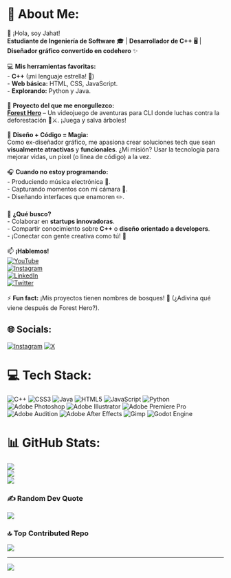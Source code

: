 # 💫 About Me:
👋 ¡Hola, soy Jahat!  <br>**Estudiante de Ingeniería de Software** 🎓 | **Desarrollador de C++** 🖥️ | **Diseñador gráfico convertido en codehero** ✨  <br><br>💻 **Mis herramientas favoritas:**  <br>- **C++** (¡mi lenguaje estrella! 🚀)  <br>- **Web básica:** HTML, CSS, JavaScript.  <br>- **Explorando:** Python y Java.  <br><br>🌳 **Proyecto del que me enorgullezco:**  <br>**[Forest Hero](link-al-repositorio)** – Un videojuego de aventuras para CLI donde luchas contra la deforestación 🌲⚔️. ¡Juega y salva árboles!  <br><br>🎨 **Diseño + Código = Magia:**  <br>Como ex-diseñador gráfico, me apasiona crear soluciones tech que sean **visualmente atractivas** y **funcionales**. ¿Mi misión? Usar la tecnología para mejorar vidas, un pixel (o línea de código) a la vez.  <br><br>🎧 **Cuando no estoy programando:**  <br>- Produciendo música electrónica 🎹.  <br>- Capturando momentos con mi cámara 📸.  <br>- Diseñando interfaces que enamoren ✏️.  <br><br>🚀 **¿Qué busco?**  <br>- Colaborar en **startups innovadoras**.  <br>- Compartir conocimiento sobre **C++** o **diseño orientado a developers**.  <br>- ¡Conectar con gente creativa como tú! 🤝  <br><br>📫 **¡Hablemos!**  <br>[![YouTube](https://img.shields.io/badge/YouTube-FF0000?style=flat&logo=youtube)](link)  <br>[![Instagram](https://img.shields.io/badge/Instagram-E4405F?style=flat&logo=instagram)](link)  <br>[![LinkedIn](https://img.shields.io/badge/LinkedIn-0077B5?style=flat&logo=linkedin)](link)  <br>[![Twitter](https://img.shields.io/badge/Twitter-1DA1F2?style=flat&logo=twitter)](link)  <br><br>⚡ **Fun fact:** ¡Mis proyectos tienen nombres de bosques! 🌿 (¿Adivina qué viene después de Forest Hero?).


## 🌐 Socials:
[![Instagram](https://img.shields.io/badge/Instagram-%23E4405F.svg?logo=Instagram&logoColor=white)](https://instagram.com/trinitybytes) [![X](https://img.shields.io/badge/X-black.svg?logo=X&logoColor=white)](https://x.com/trinitybytes) 

# 💻 Tech Stack:
![C++](https://img.shields.io/badge/c++-%2300599C.svg?style=for-the-badge&logo=c%2B%2B&logoColor=white) ![CSS3](https://img.shields.io/badge/css3-%231572B6.svg?style=for-the-badge&logo=css3&logoColor=white) ![Java](https://img.shields.io/badge/java-%23ED8B00.svg?style=for-the-badge&logo=openjdk&logoColor=white) ![HTML5](https://img.shields.io/badge/html5-%23E34F26.svg?style=for-the-badge&logo=html5&logoColor=white) ![JavaScript](https://img.shields.io/badge/javascript-%23323330.svg?style=for-the-badge&logo=javascript&logoColor=%23F7DF1E) ![Python](https://img.shields.io/badge/python-3670A0?style=for-the-badge&logo=python&logoColor=ffdd54) ![Adobe Photoshop](https://img.shields.io/badge/adobe%20photoshop-%2331A8FF.svg?style=for-the-badge&logo=adobe%20photoshop&logoColor=white) ![Adobe Illustrator](https://img.shields.io/badge/adobe%20illustrator-%23FF9A00.svg?style=for-the-badge&logo=adobe%20illustrator&logoColor=white) ![Adobe Premiere Pro](https://img.shields.io/badge/Adobe%20Premiere%20Pro-9999FF.svg?style=for-the-badge&logo=Adobe%20Premiere%20Pro&logoColor=white) ![Adobe Audition](https://img.shields.io/badge/Adobe%20Audition-9999FF.svg?style=for-the-badge&logo=Adobe%20Audition&logoColor=white) ![Adobe After Effects](https://img.shields.io/badge/Adobe%20After%20Effects-9999FF.svg?style=for-the-badge&logo=Adobe%20After%20Effects&logoColor=white) ![Gimp](https://img.shields.io/badge/Gimp-657D8B?style=for-the-badge&logo=gimp&logoColor=FFFFFF) ![Godot Engine](https://img.shields.io/badge/GODOT-%23FFFFFF.svg?style=for-the-badge&logo=godot-engine)
# 📊 GitHub Stats:
![](https://github-readme-stats.vercel.app/api?username=trinity-bytes&theme=default_repocard&hide_border=false&include_all_commits=true&count_private=true)<br/>
![](https://nirzak-streak-stats.vercel.app/?user=trinity-bytes&theme=default_repocard&hide_border=false)<br/>
![](https://github-readme-stats.vercel.app/api/top-langs/?username=trinity-bytes&theme=default_repocard&hide_border=false&include_all_commits=true&count_private=true&layout=compact)

### ✍️ Random Dev Quote
![](https://quotes-github-readme.vercel.app/api?type=horizontal&theme=radical)

### 🔝 Top Contributed Repo
![](https://github-contributor-stats.vercel.app/api?username=trinity-bytes&limit=5&theme=default&combine_all_yearly_contributions=true)

---
[![](https://visitcount.itsvg.in/api?id=trinity-bytes&icon=0&color=1)](https://visitcount.itsvg.in)

<!-- Proudly created with GPRM ( https://gprm.itsvg.in ) -->

